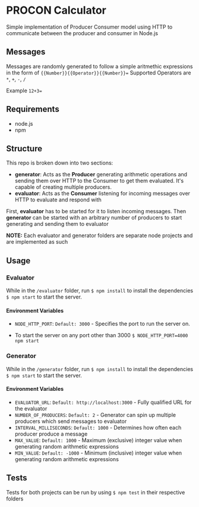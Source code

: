 # PROCON Calculator

Simple implementation of Producer Consumer model using HTTP to communicate between the producer and consumer in Node.js


## Messages
Messages are randomly generated to follow a simple aritmethic expressions in the form of `{{Number}}{{Operator}}{{Number}}=`
Supported Operators are `*`, `+`, `-`, `/`

Example `12+3=`

## Requirements

- node.js
- npm

## Structure

This repo is broken down into two sections:

- **generator**: Acts as the **Producer** generating arithmetic operations and sending them over HTTP to the Consumer to get them evaluated. It's capable of creating multiple producers.
- **evaluator**: Acts as the **Consumer** listening for incoming messages over HTTP to evaluate and respond with

First, **evaluator** has to be started for it to listen incoming messages. Then **generator** can be started with an arbitrary number of producers to start generating and sending them to evaluator

**NOTE:** Each evaluator and generator folders are separate node projects and are implemented as such

## Usage
### Evaluator

While in the `/evaluator` folder, run 
`$ npm install` to install the dependencies
`$ npm start` to start the server.

#### Environment Variables

- `NODE_HTTP_PORT`: `Default: 3000` - Specifies the port to run the server on.

- To start the server on any port other than 3000 `$ NODE_HTTP_PORT=4000 npm start`

### Generator

While in the `/generator` folder, run
`$ npm install` to install the dependencies
`$ npm start` to start the server.

#### Environment Variables

- `EVALUATOR_URL`: `Default: http://localhost:3000` - Fully qualified URL for the evaluator
- `NUMBER_OF_PRODUCERS`: `Default: 2` - Generator can spin up multiple producers which send messages to evaluator
- `INTERVAL_MILLISECONDS`: `Default: 1000` - Determines how often each producer produce a message
- `MAX_VALUE`: `Default: 1000` - Maximum (exclusive) integer value when generating random arithmetic expressions
- `MIN_VALUE`: `Default: -1000` - Minimum (inclusive) integer value when generating random arithmetic expressions

## Tests

Tests for both projects can be run by using `$ npm test` in their respective folders
